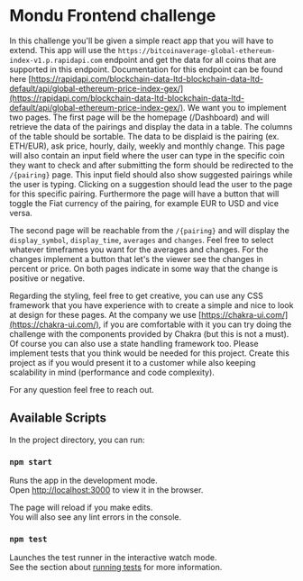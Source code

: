 # Mondu Frontend challenge

In this challenge you'll be given a simple react app that you will have to extend. This app will use the `https://bitcoinaverage-global-ethereum-index-v1.p.rapidapi.com`
endpoint and get the data for all coins that are supported in this endpoint. Documentation for this endpoint can be found here [https://rapidapi.com/blockchain-data-ltd-blockchain-data-ltd-default/api/global-ethereum-price-index-gex/](https://rapidapi.com/blockchain-data-ltd-blockchain-data-ltd-default/api/global-ethereum-price-index-gex/). We want you to implement two pages.
The first page will be the homepage (/Dashboard) and will retrieve the data of the pairings and display the data in a table. The columns of the table should be sortable. The data to be displaid is the pairing (ex. ETH/EUR), ask price, hourly, daily, weekly and monthly change. This page will also contain an input field where the user can type in the specific coin they want to check and after submitting the form should be redirected to the `/{pairing}` page. This input field should also show suggested pairings while the user is typing. Clicking on a suggestion should lead the user to the page for this specific pairing. Furthermore the page will have a button that will toggle the Fiat currency of the pairing, for example EUR to USD and vice versa.

The second page will be reachable from the `/{pairing}` and will display the `display_symbol`, `display_time`, `averages` and `changes`. Feel free to select whatever timeframes you want for the averages and changes. For the changes implement a button that let's the viewer see the changes in percent or price. On both pages indicate in some way that the change is positive or negative.

Regarding the styling, feel free to get creative, you can use any CSS framework that you have experience with to create a simple and nice to look at design for these pages. At the company we use [https://chakra-ui.com/](https://chakra-ui.com/), if you are comfortable with it you can try doing the challenge with the components provided by Chakra (but this is not a must). Of course you can also use a state handling framework too. Please implement tests that you think would be needed for this project. Create this project as if you would present it to a customer while also keeping scalability in mind (performance and code complexity).

For any question feel free to reach out.

## Available Scripts

In the project directory, you can run:

### `npm start`

Runs the app in the development mode.\
Open [http://localhost:3000](http://localhost:3000) to view it in the browser.

The page will reload if you make edits.\
You will also see any lint errors in the console.

### `npm test`

Launches the test runner in the interactive watch mode.\
See the section about [running tests](https://facebook.github.io/create-react-app/docs/running-tests) for more information.

